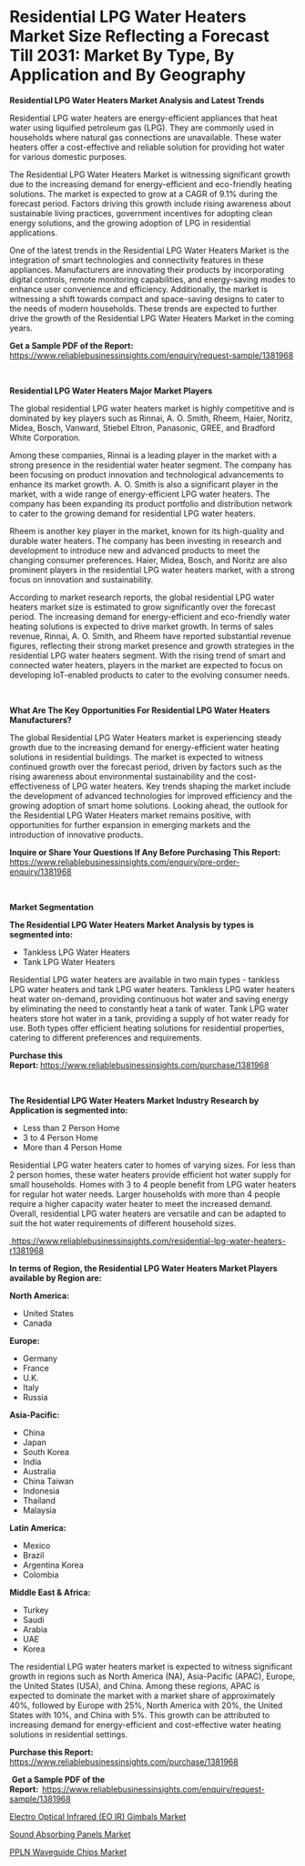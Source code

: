 <p><h1>Residential LPG Water Heaters Market Size Reflecting a Forecast Till 2031: Market By Type, By Application and By Geography</h1></p><p><strong>Residential LPG Water Heaters Market Analysis and Latest Trends</strong></p>
<p><p>Residential LPG water heaters are energy-efficient appliances that heat water using liquified petroleum gas (LPG). They are commonly used in households where natural gas connections are unavailable. These water heaters offer a cost-effective and reliable solution for providing hot water for various domestic purposes.</p><p>The Residential LPG Water Heaters Market is witnessing significant growth due to the increasing demand for energy-efficient and eco-friendly heating solutions. The market is expected to grow at a CAGR of 9.1% during the forecast period. Factors driving this growth include rising awareness about sustainable living practices, government incentives for adopting clean energy solutions, and the growing adoption of LPG in residential applications.</p><p>One of the latest trends in the Residential LPG Water Heaters Market is the integration of smart technologies and connectivity features in these appliances. Manufacturers are innovating their products by incorporating digital controls, remote monitoring capabilities, and energy-saving modes to enhance user convenience and efficiency. Additionally, the market is witnessing a shift towards compact and space-saving designs to cater to the needs of modern households. These trends are expected to further drive the growth of the Residential LPG Water Heaters Market in the coming years.</p></p>
<p><strong>Get a Sample PDF of the Report:&nbsp;</strong> <a href="https://www.reliablebusinessinsights.com/enquiry/request-sample/1381968">https://www.reliablebusinessinsights.com/enquiry/request-sample/1381968</a></p>
<p>&nbsp;</p>
<p><strong>Residential LPG Water Heaters Major Market Players</strong></p>
<p><p>The global residential LPG water heaters market is highly competitive and is dominated by key players such as Rinnai, A. O. Smith, Rheem, Haier, Noritz, Midea, Bosch, Vanward, Stiebel Eltron, Panasonic, GREE, and Bradford White Corporation. </p><p>Among these companies, Rinnai is a leading player in the market with a strong presence in the residential water heater segment. The company has been focusing on product innovation and technological advancements to enhance its market growth. A. O. Smith is also a significant player in the market, with a wide range of energy-efficient LPG water heaters. The company has been expanding its product portfolio and distribution network to cater to the growing demand for residential LPG water heaters.</p><p>Rheem is another key player in the market, known for its high-quality and durable water heaters. The company has been investing in research and development to introduce new and advanced products to meet the changing consumer preferences. Haier, Midea, Bosch, and Noritz are also prominent players in the residential LPG water heaters market, with a strong focus on innovation and sustainability.</p><p>According to market research reports, the global residential LPG water heaters market size is estimated to grow significantly over the forecast period. The increasing demand for energy-efficient and eco-friendly water heating solutions is expected to drive market growth. In terms of sales revenue, Rinnai, A. O. Smith, and Rheem have reported substantial revenue figures, reflecting their strong market presence and growth strategies in the residential LPG water heaters segment. With the rising trend of smart and connected water heaters, players in the market are expected to focus on developing IoT-enabled products to cater to the evolving consumer needs.</p></p>
<p>&nbsp;</p>
<p><strong>What Are The Key Opportunities For Residential LPG Water Heaters Manufacturers?</strong></p>
<p><p>The global Residential LPG Water Heaters market is experiencing steady growth due to the increasing demand for energy-efficient water heating solutions in residential buildings. The market is expected to witness continued growth over the forecast period, driven by factors such as the rising awareness about environmental sustainability and the cost-effectiveness of LPG water heaters. Key trends shaping the market include the development of advanced technologies for improved efficiency and the growing adoption of smart home solutions. Looking ahead, the outlook for the Residential LPG Water Heaters market remains positive, with opportunities for further expansion in emerging markets and the introduction of innovative products.</p></p>
<p><strong>Inquire or Share Your Questions If Any Before Purchasing This Report:</strong> <a href="https://www.reliablebusinessinsights.com/enquiry/pre-order-enquiry/1381968">https://www.reliablebusinessinsights.com/enquiry/pre-order-enquiry/1381968</a></p>
<p>&nbsp;</p>
<p><strong>Market Segmentation</strong></p>
<p><strong>The Residential LPG Water Heaters Market Analysis by types is segmented into:</strong></p>
<p><ul><li>Tankless LPG Water Heaters</li><li>Tank LPG Water Heaters</li></ul></p>
<p><p>Residential LPG water heaters are available in two main types - tankless LPG water heaters and tank LPG water heaters. Tankless LPG water heaters heat water on-demand, providing continuous hot water and saving energy by eliminating the need to constantly heat a tank of water. Tank LPG water heaters store hot water in a tank, providing a supply of hot water ready for use. Both types offer efficient heating solutions for residential properties, catering to different preferences and requirements.</p></p>
<p><strong>Purchase this Report:&nbsp;</strong><a href="https://www.reliablebusinessinsights.com/purchase/1381968">https://www.reliablebusinessinsights.com/purchase/1381968</a></p>
<p>&nbsp;</p>
<p><strong>The Residential LPG Water Heaters Market Industry Research by Application is segmented into:</strong></p>
<p><ul><li>Less than 2 Person Home</li><li>3 to 4 Person Home</li><li>More than 4 Person Home</li></ul></p>
<p><p>Residential LPG water heaters cater to homes of varying sizes. For less than 2 person homes, these water heaters provide efficient hot water supply for small households. Homes with 3 to 4 people benefit from LPG water heaters for regular hot water needs. Larger households with more than 4 people require a higher capacity water heater to meet the increased demand. Overall, residential LPG water heaters are versatile and can be adapted to suit the hot water requirements of different household sizes.</p></p>
<p><a href="https://www.reliablebusinessinsights.com/residential-lpg-water-heaters-r1381968">&nbsp;https://www.reliablebusinessinsights.com/residential-lpg-water-heaters-r1381968</a></p>
<p><strong>In terms of Region, the Residential LPG Water Heaters Market Players available by Region are:</strong></p>
<p>
    <p> <strong> North America: </strong>
        <ul>
            <li>United States</li>
            <li>Canada</li>
        </ul>
        </p> 
    <p> <strong> Europe: </strong>
        <ul>
            <li>Germany</li>
            <li>France</li>
            <li>U.K.</li>
            <li>Italy</li>
            <li>Russia</li>
        </ul>
        </p> 
    <p> <strong> Asia-Pacific: </strong>
        <ul>
            <li>China</li>
            <li>Japan</li>
            <li>South Korea</li>
            <li>India</li>
            <li>Australia</li>
            <li>China Taiwan</li>
            <li>Indonesia</li>
            <li>Thailand</li>
            <li>Malaysia</li>
        </ul>
        </p> 
    <p> <strong> Latin America: </strong>
        <ul>
            <li>Mexico</li>
            <li>Brazil</li>
            <li>Argentina Korea</li>
            <li>Colombia</li>
        </ul>
        </p> 
    <p> <strong> Middle East & Africa: </strong>
        <ul>
            <li>Turkey</li>
            <li>Saudi</li>
            <li>Arabia</li>
            <li>UAE</li>
            <li>Korea</li>
        </ul>
    </p>
    </p>
<p><p>The residential LPG water heaters market is expected to witness significant growth in regions such as North America (NA), Asia-Pacific (APAC), Europe, the United States (USA), and China. Among these regions, APAC is expected to dominate the market with a market share of approximately 40%, followed by Europe with 25%, North America with 20%, the United States with 10%, and China with 5%. This growth can be attributed to increasing demand for energy-efficient and cost-effective water heating solutions in residential settings.</p></p>
<p><strong>Purchase this Report: </strong><a href="https://www.reliablebusinessinsights.com/purchase/1381968">https://www.reliablebusinessinsights.com/purchase/1381968</a></p>
<p>&nbsp;<strong>Get a Sample PDF of the Report:&nbsp;&nbsp;</strong><a href="https://www.reliablebusinessinsights.com/enquiry/request-sample/1381968">https://www.reliablebusinessinsights.com/enquiry/request-sample/1381968</a></p>
<p><strong></strong></p>
<p><p><a href="https://medium.com/@goldapearce28ryuytr/analyzing-electro-optical-infrared-eo-ir-gimbals-market-dynamics-and-growth-drivers-and-3289350c8417">Electro Optical Infrared (EO IR) Gimbals Market</a></p><p><a href="https://github.com/lsapaaep8/Market-Research-Report-List-1/blob/main/sound-absorbing-panels-market.md">Sound Absorbing Panels Market</a></p><p><a href="https://medium.com/@thadnader_5170/ppln-waveguide-chips-industry-analysis-report-its-market-size-share-trends-by-application-a6a0869d6a42">PPLN Waveguide Chips Market</a></p></p>